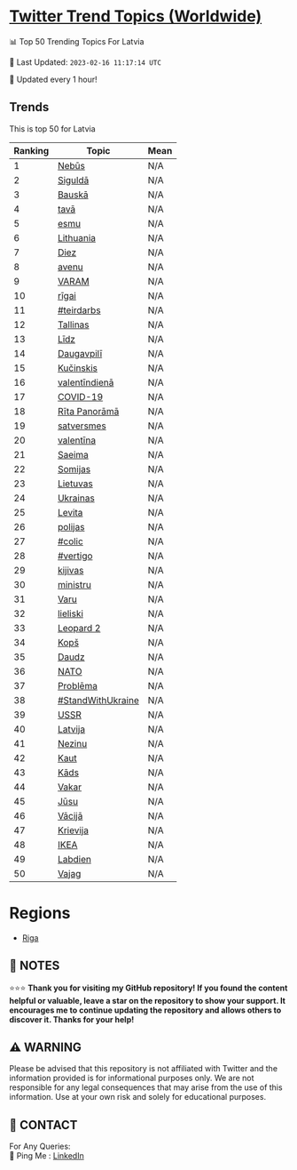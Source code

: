 [Twitter Trend Topics (Worldwide)](https://github.com/ErcinDedeoglu/Twitter-Trend-Topics)
==========


📊 Top 50 Trending Topics For Latvia

📆 Last Updated: `2023-02-16 11:17:14 UTC`

🔧 Updated every 1 hour!


## Trends

This is top 50 for Latvia

| Ranking | Topic | Mean |
| ------- | ------------ | ------------ |
| 1 | [Nebūs](http://twitter.com/search?q=Neb%c5%abs) | N/A |
| 2 | [Siguldā](http://twitter.com/search?q=Siguld%c4%81) | N/A |
| 3 | [Bauskā](http://twitter.com/search?q=Bausk%c4%81) | N/A |
| 4 | [tavā](http://twitter.com/search?q=tav%c4%81) | N/A |
| 5 | [esmu](http://twitter.com/search?q=esmu) | N/A |
| 6 | [Lithuania](http://twitter.com/search?q=Lithuania) | N/A |
| 7 | [Diez](http://twitter.com/search?q=Diez) | N/A |
| 8 | [avenu](http://twitter.com/search?q=avenu) | N/A |
| 9 | [VARAM](http://twitter.com/search?q=VARAM) | N/A |
| 10 | [rīgai](http://twitter.com/search?q=r%c4%abgai) | N/A |
| 11 | [#teirdarbs](http://twitter.com/search?q=%23teirdarbs) | N/A |
| 12 | [Tallinas](http://twitter.com/search?q=Tallinas) | N/A |
| 13 | [Līdz](http://twitter.com/search?q=L%c4%abdz) | N/A |
| 14 | [Daugavpilī](http://twitter.com/search?q=Daugavpil%c4%ab) | N/A |
| 15 | [Kučinskis](http://twitter.com/search?q=Ku%c4%8dinskis) | N/A |
| 16 | [valentīndienā](http://twitter.com/search?q=valent%c4%abndien%c4%81) | N/A |
| 17 | [COVID-19](http://twitter.com/search?q=COVID-19) | N/A |
| 18 | [Rīta Panorāmā](http://twitter.com/search?q=R%c4%abta+Panor%c4%81m%c4%81) | N/A |
| 19 | [satversmes](http://twitter.com/search?q=satversmes) | N/A |
| 20 | [valentīna](http://twitter.com/search?q=valent%c4%abna) | N/A |
| 21 | [Saeima](http://twitter.com/search?q=Saeima) | N/A |
| 22 | [Somijas](http://twitter.com/search?q=Somijas) | N/A |
| 23 | [Lietuvas](http://twitter.com/search?q=Lietuvas) | N/A |
| 24 | [Ukrainas](http://twitter.com/search?q=Ukrainas) | N/A |
| 25 | [Levita](http://twitter.com/search?q=Levita) | N/A |
| 26 | [polijas](http://twitter.com/search?q=polijas) | N/A |
| 27 | [#colic](http://twitter.com/search?q=%23colic) | N/A |
| 28 | [#vertigo](http://twitter.com/search?q=%23vertigo) | N/A |
| 29 | [kijivas](http://twitter.com/search?q=kijivas) | N/A |
| 30 | [ministru](http://twitter.com/search?q=ministru) | N/A |
| 31 | [Varu](http://twitter.com/search?q=Varu) | N/A |
| 32 | [lieliski](http://twitter.com/search?q=lieliski) | N/A |
| 33 | [Leopard 2](http://twitter.com/search?q=Leopard+2) | N/A |
| 34 | [Kopš](http://twitter.com/search?q=Kop%c5%a1) | N/A |
| 35 | [Daudz](http://twitter.com/search?q=Daudz) | N/A |
| 36 | [NATO](http://twitter.com/search?q=NATO) | N/A |
| 37 | [Problēma](http://twitter.com/search?q=Probl%c4%93ma) | N/A |
| 38 | [#StandWithUkraine](http://twitter.com/search?q=%23StandWithUkraine) | N/A |
| 39 | [USSR](http://twitter.com/search?q=USSR) | N/A |
| 40 | [Latvija](http://twitter.com/search?q=Latvija) | N/A |
| 41 | [Nezinu](http://twitter.com/search?q=Nezinu) | N/A |
| 42 | [Kaut](http://twitter.com/search?q=Kaut) | N/A |
| 43 | [Kāds](http://twitter.com/search?q=K%c4%81ds) | N/A |
| 44 | [Vakar](http://twitter.com/search?q=Vakar) | N/A |
| 45 | [Jūsu](http://twitter.com/search?q=J%c5%absu) | N/A |
| 46 | [Vācijā](http://twitter.com/search?q=V%c4%81cij%c4%81) | N/A |
| 47 | [Krievija](http://twitter.com/search?q=Krievija) | N/A |
| 48 | [IKEA](http://twitter.com/search?q=IKEA) | N/A |
| 49 | [Labdien](http://twitter.com/search?q=Labdien) | N/A |
| 50 | [Vajag](http://twitter.com/search?q=Vajag) | N/A |



# Regions

* [Riga](</Latvia/Riga.md>)



## 📝 NOTES

⭐⭐⭐ **Thank you for visiting my GitHub repository! If you found the content helpful or valuable, leave a star on the repository to show your support. It encourages me to continue updating the repository and allows others to discover it. Thanks for your help!**


## ⚠️ WARNING

Please be advised that this repository is not affiliated with Twitter and the information provided is for informational purposes only. We are not responsible for any legal consequences that may arise from the use of this information. Use at your own risk and solely for educational purposes.


## 📨 CONTACT

 For Any Queries:  
            🏓 Ping Me : [LinkedIn](https://www.linkedin.com/in/ercindedeoglu/)
